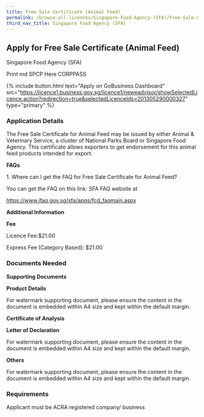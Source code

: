 ```yaml
---
title: Free Sale Certificate (Animal Feed)
permalink: /browse-all-licences/Singapore-Food-Agency-(SFA)/Free-Sale-Certificate-(Animal-Feed)
third_nav_title: Singapore Food Agency (SFA)
---
```


## Apply for Free Sale Certificate (Animal Feed)

Singapore Food Agency (SFA)

Print md SPCP Here CORPPASS

{% include button.html text="Apply on GoBusiness Dashboard" src="https://licence1.business.gov.sg/licence1/neweadvisor/showSelectedLicence.action?redirection=true&selectedLicenceIds=201305290000327" type="primary" %}

### Application Details

<p>The Free Sale Certificate for Animal Feed may be issued by either Animal & Veterinary Service, a cluster of National Parks Board or Singapore Food Agency. This certificate allows exporters to get endorsement for this animal feed products intended for export.</p>
<p><strong>FAQs</strong></p>
<p>1. Where can I get the FAQ for Free Sale Certificate for Animal Feed?</p>
<p>You can get the FAQ on this link: SFA FAQ website at</p>
<p><a href="https://www.ifaq.gov.sg/sfa/apps/fcd_faqmain.aspx">https://www.ifaq.gov.sg/sfa/apps/fcd_faqmain.aspx</a></p>

**Additional Information**

<p><strong>Fee</strong></p>
<p>Licence Fee:$21.00</p>
<p>Express Fee (Category Based): $21.00</p>

### Documents Needed

<p><strong>Supporting Documents</strong></p>
<p><strong>Product Details</strong></p>
<p>For watermark supporting document, please ensure the content in the document is embedded within A4 size and kept within the default margin.</p>
<p><strong>Certificate of Analysis</strong></p>
<p><strong>Letter of Declaration</strong></p>
<p>For watermark supporting document, please ensure the content in the document is embedded within A4 size and kept within the default margin.</p>
<p><strong>Others</strong></p>
<p>For watermark supporting document, please ensure the content in the document is embedded within A4 size and kept within the default margin.</p>


### Requirements

Applicant must be ACRA registered company/ business

